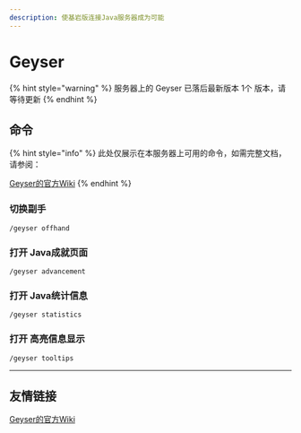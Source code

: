 ```yaml
---
description: 使基岩版连接Java服务器成为可能
---
```


# Geyser

{% hint style="warning" %}
服务器上的 Geyser 已落后最新版本 1个 版本，请等待更新
{% endhint %}

## 命令

{% hint style="info" %}
此处仅展示在本服务器上可用的命令，如需完整文档，请参阅：

[Geyser的官方Wiki](https://wiki.geysermc.org/)
{% endhint %}

### 切换副手

```
/geyser offhand
```

### 打开 Java成就页面

```
/geyser advancement
```

### 打开 Java统计信息

```
/geyser statistics
```

### 打开 高亮信息显示

```
/geyser tooltips
```

***

## 友情链接

[Geyser的官方Wiki](https://wiki.geysermc.org/)
